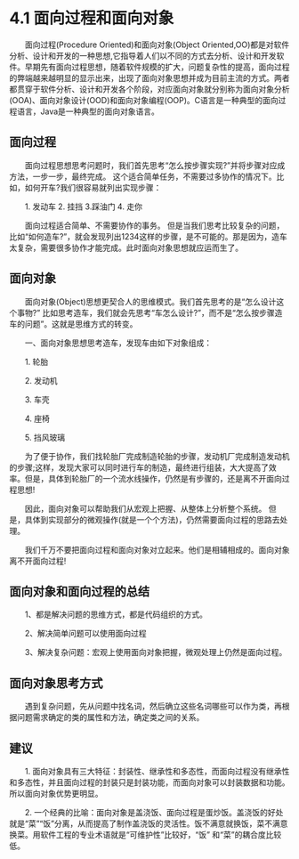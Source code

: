 # 4.1 面向过程和面向对象

　　面向过程(Procedure Oriented)和面向对象(Object Oriented,OO)都是对软件分析、设计和开发的一种思想,它指导着人们以不同的方式去分析、设计和开发软件。早期先有面向过程思想，随着软件规模的扩大，问题复杂性的提高，面向过程的弊端越来越明显的显示出来，出现了面向对象思想并成为目前主流的方式。两者都贯穿于软件分析、设计和开发各个阶段，对应面向对象就分别称为面向对象分析(OOA)、面向对象设计(OOD)和面向对象编程(OOP)。C语言是一种典型的面向过程语言，Java是一种典型的面向对象语言。

## 面向过程

　　面向过程思想思考问题时，我们首先思考“怎么按步骤实现?”并将步骤对应成方法，一步一步，最终完成。 这个适合简单任务，不需要过多协作的情况下。比如，如何开车?我们很容易就列出实现步骤：

　　1. 发动车 2. 挂挡 3.踩油门 4. 走你

　　面向过程适合简单、不需要协作的事务。 但是当我们思考比较复杂的问题，比如“如何造车?”，就会发现列出1234这样的步骤，是不可能的。那是因为，造车太复杂，需要很多协作才能完成。此时面向对象思想就应运而生了。

## 面向对象

　　面向对象(Object)思想更契合人的思维模式。我们首先思考的是“怎么设计这个事物?” 比如思考造车，我们就会先思考“车怎么设计?”，而不是“怎么按步骤造车的问题”。这就是思维方式的转变。

　　一、面向对象思想思考造车，发现车由如下对象组成：

　　1. 轮胎

　　2. 发动机

　　3. 车壳

　　4. 座椅

　　5. 挡风玻璃

　　为了便于协作，我们找轮胎厂完成制造轮胎的步骤，发动机厂完成制造发动机的步骤;这样，发现大家可以同时进行车的制造，最终进行组装，大大提高了效率。但是，具体到轮胎厂的一个流水线操作，仍然是有步骤的，还是离不开面向过程思想!

　　因此，面向对象可以帮助我们从宏观上把握、从整体上分析整个系统。 但是，具体到实现部分的微观操作(就是一个个方法)，仍然需要面向过程的思路去处理。

　　我们千万不要把面向过程和面向对象对立起来。他们是相辅相成的。面向对象离不开面向过程!

## 面向对象和面向过程的总结

　　1、都是解决问题的思维方式，都是代码组织的方式。

　　2、解决简单问题可以使用面向过程

　　3、解决复杂问题：宏观上使用面向对象把握，微观处理上仍然是面向过程。

## 面向对象思考方式

　　遇到复杂问题，先从问题中找名词，然后确立这些名词哪些可以作为类，再根据问题需求确定的类的属性和方法，确定类之间的关系。

## 建议

　　1. 面向对象具有三大特征：封装性、继承性和多态性，而面向过程没有继承性和多态性，并且面向过程的封装只是封装功能，而面向对象可以封装数据和功能。所以面向对象优势更明显。

　　2. 一个经典的比喻：面向对象是盖浇饭、面向过程是蛋炒饭。盖浇饭的好处就是“菜”“饭”分离，从而提高了制作盖浇饭的灵活性。饭不满意就换饭，菜不满意换菜。用软件工程的专业术语就是“可维护性”比较好，“饭” 和“菜”的耦合度比较低。